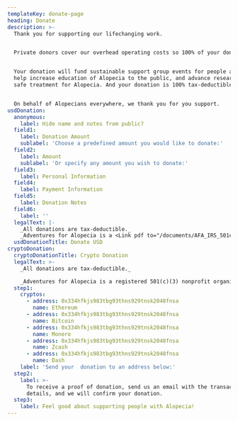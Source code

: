 ```yaml
---
templateKey: donate-page
heading: Donate
description: >-
  Thank you for supporting our lifechanging work.  


  Private donors cover our overhead operating costs so 100% of your donation will help Alopecians in need.  


  Your donation will fund sustainable support group events for people affected by Alopecia,
  help increase education of Alopecia to the public, and advance research to find a
  safe treatment for Alopecia. And your donation is 100% tax-deductible.  


  On behalf of Alopecians everywhere, we thank you for you support.
usdDonation:
  anonymous:
    label: Hide name and notes from public?
  field1:
    label: Donation Amount
    sublabel: 'Choose a predefined amount you would like to donate:'
  field2:
    label: Amount
    sublabel: 'Or specify any amount you wish to donate:'
  field3:
    label: Personal Information
  field4:
    label: Payment Information
  field5:
    label: Donation Notes
  field6:
    label: ''
  legalText: |-
    _All donations are tax-deductible._  
    _Adventures for Alopecia is a <Link pdf to="/documents/AFA_IRS_501c3_Approval.pdf">registered 501(c)(3) nonprofit organization</Link>._
  usdDonationTitle: Donate USD
cryptoDonation:
  cryptoDonationTitle: Crypto Donation
  legalText: >-
    _All donations are tax-deductible._

    _Adventures for Alopecia is a registered 501(c)(3) nonprofit organization._
  step1:
    cryptos:
      - address: 0x334hfkjs983tbg93thns929tnsk2048fnsa
        name: Ethereum
      - address: 0x334hfkjs983tbg93thns929tnsk2048fnsa
        name: Bitcoin
      - address: 0x334hfkjs983tbg93thns929tnsk2048fnsa
        name: Monero
      - address: 0x334hfkjs983tbg93thns929tnsk2048fnsa
        name: Zcash
      - address: 0x334hfkjs983tbg93thns929tnsk2048fnsa
        name: Dash
    label: 'Send your  donation to an address below:'
  step2:
    label: >-
      To receive a proof of donation, send us an email with the transactions
      details, and we will confirm your donation.
  step3:
    label: Feel good about supporting people with Alopecia!
---
```


